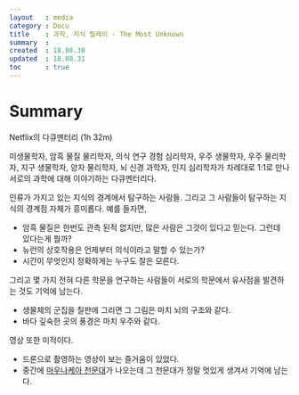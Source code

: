 ```yaml
---
layout   : media
category : Docu
title    : 과학, 지식 릴레이 - The Most Unknown
summary  : 
created  : 18.08.30
updated  : 18.08.31
toc      : true
---
```


# Summary

Netflix의 다큐멘터리 (1h 32m)

미생물학자, 암흑 물질 물리학자, 의식 연구 경험 심리학자, 우주 생물학자, 우주 물리학자, 지구 생물학자, 양자 물리학자, 뇌 신경 과학자, 인지 심리학자가 차례대로 1:1로 만나 서로의 과학에 대해 이야기하는 다큐멘터리다.

인류가 가지고 있는 지식의 경계에서 탐구하는 사람들. 그리고 그 사람들이 탐구하는 지식의 경계점 자체가 흥미롭다. 예를 들자면,

- 암흑 물질은 한번도 관측 된적 없지만, 많은 사람은 그것이 있다고 믿는다. 그런데 있다는게 뭘까?
- 뉴런의 상호작용은 언제부터 의식이라고 말할 수 있는가?
- 시간이 무엇인지 정확하게는 누구도 잘은 모른다.

그리고 몇 가지 전혀 다른 학문을 연구하는 사람들이 서로의 학문에서 유사점을 발견하는 것도 기억에 남는다.

- 생물체의 군집을 칠판에 그리면 그 그림은 마치 뇌의 구조와 같다.
- 바다 깊숙한 곳의 풍경은 마치 우주와 같다.

영상 또한 미적이다.

- 드론으로 촬영하는 영상이 보는 즐거움이 있었다.
- 중간에 [마우나케아 천문대](https://en.wikipedia.org/wiki/Mauna_Kea_Observatories)가 나오는데 그 천문대가 정말 멋있게 생겨서 기억에 남는다.